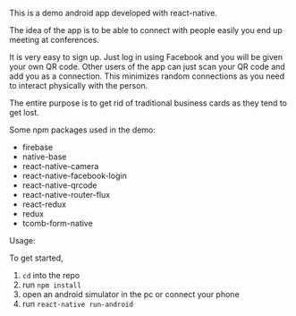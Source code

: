 This is a demo android app developed with react-native.

The idea of the app is to be able to connect with people easily you end up meeting at conferences.

It is very easy to sign up. Just log in using Facebook and you will be given your own QR code.
Other users of the app can just scan your QR code and add you as a connection. This minimizes random connections as you need to interact physically with the person.

The entire purpose is to get rid of traditional business cards as they tend to get lost.

Some npm packages used in the demo:

- firebase
- native-base
- react-native-camera
- react-native-facebook-login
- react-native-qrcode
- react-native-router-flux
- react-redux
- redux
- tcomb-form-native

Usage:

To get started,
1) `cd` into the repo
2) run `npm install`
3) open an android simulator in the pc or connect your phone
4) run `react-native run-android`
